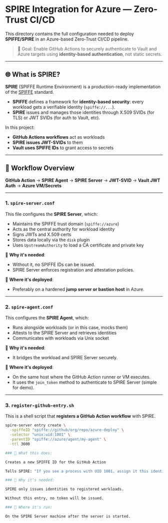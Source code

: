 # SPIRE Integration for Azure — Zero-Trust CI/CD

This directory contains the full configuration needed to deploy **SPIFFE/SPIRE** in an Azure-based Zero-Trust CI/CD pipeline.

> 🎯 Goal: Enable GitHub Actions to securely authenticate to Vault and Azure targets using **identity-based authentication**, not static secrets.

---

## 🌐 What is SPIRE?

**SPIRE** (SPIFFE Runtime Environment) is a production-ready implementation of the [SPIFFE](https://spiffe.io/) standard.

- **SPIFFE** defines a framework for **identity-based security**: every workload gets a verifiable identity (`spiffe://...`).
- **SPIRE** issues and manages those identities through X.509 SVIDs (for TLS) or JWT SVIDs (for auth to Vault, etc).

In this project:
- **GitHub Actions workflows** act as workloads
- **SPIRE issues JWT-SVIDs** to them
- **Vault uses SPIFFE IDs** to grant access to secrets

---

## 🔁 Workflow Overview

**GitHub Action** → **SPIRE Agent** → **SPIRE Server** → **JWT-SVID** → **Vault JWT Auth** → **Azure VM/Secrets**


---

### 1. `spire-server.conf`

This file configures the **SPIRE Server**, which:
- Maintains the SPIFFE trust domain (`spiffe://azure`)
- Acts as the central authority for workload identity
- Signs JWTs and X.509 certs
- Stores data locally via the `disk` plugin
- Uses `UpstreamAuthority` to load a CA certificate and private key

📌 **Why it's needed**:
- Without it, no SPIFFE IDs can be issued.
- SPIRE Server enforces registration and attestation policies.

📌 **Where it's deployed**:
- Preferably on a hardened **jump server or bastion host** in Azure.

---

### 2. `spire-agent.conf`

This configures the **SPIRE Agent**, which:
- Runs alongside workloads (or in this case, mocks them)
- Attests to the SPIRE Server and retrieves identities
- Communicates with workloads via Unix socket

📌 **Why it's needed**:
- It bridges the workload and SPIRE Server securely.

📌 **Where it's deployed**:
- On the same host where the GitHub Action runner or VM executes.
- It uses the `join_token` method to authenticate to SPIRE Server (simple for demo).

---

### 3. `register-github-entry.sh`

This is a shell script that **registers a GitHub Action workflow** with SPIRE.

```bash
spire-server entry create \
  -spiffeID "spiffe://github/org/repo/azure-deploy" \
  -selector "unix:uid:1001" \
  -parentID "spiffe://azure/agent/my-agent" \
  -ttl 3600

### 📌 What this does:

Creates a new SPIFFE ID for the GitHub Action

Tells SPIRE: "If you see a process with UID 1001, assign it this identity"

### 📌 Why it's needed:

SPIRE only issues identities to registered workloads.

Without this entry, no token will be issued.

### 📌 Where it's run:

On the SPIRE Server machine after the server is started.
